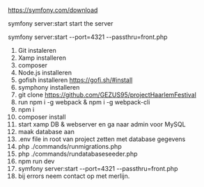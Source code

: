 https://symfony.com/download

symfony server:start start the server


symfony server:start --port=4321 --passthru=front.php



1. Git instaleren
2. Xamp installeren
3. composer
4. Node.js installeren
5. gofish installeren      https://gofi.sh/#install
6. symphony installeren
7. git clone https://github.com/GEZUS95/projectHaarlemFestival
8. run npm i -g webpack & npm i -g webpack-cli
9. npm i
10. composer install
11. start xamp DB & webserver en ga naar admin voor MySQL
12. maak database aan
13. .env file in root van project zetten met database gegevens
14. php ./commands/runmigrations.php
15. php ./commands/rundatabaseseeder.php
16. npm run dev
17. symfony server:start --port=4321 --passthru=front.php
18. bij errors neem contact op met merlijn.

